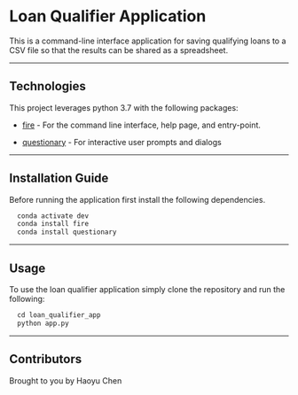 # Loan Qualifier Application

This is a command-line interface application for saving qualifying loans to a CSV file so that the results can be shared as a spreadsheet.

---


## Technologies

This project leverages python 3.7 with the following packages:

* [fire](https://github.com/google/python-fire) - For the command line interface, help page, and entry-point.

* [questionary](https://github.com/tmbo/questionary) - For interactive user prompts and dialogs

---

## Installation Guide

Before running the application first install the following dependencies.

```python
  conda activate dev
  conda install fire
  conda install questionary
```
---

## Usage

To use the loan qualifier application simply clone the repository and run the following:

```python
  cd loan_qualifier_app
  python app.py
```

---

## Contributors

Brought to you by Haoyu Chen